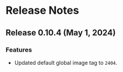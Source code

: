 # Release Notes
## Release 0.10.4 (May 1, 2024)
### Features ###
  - Updated default global image tag to `2404`.
